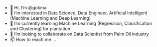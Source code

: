 - 👋 Hi, I’m @gokma
- 👀 I’m interested in Data Science, Data Engineer, Artificial Intelligent (Machine Learning and Deep Learning)
- 🌱 I’m currently learning Machine Learning (Regression, Classification and Clustering) for plantation
- 💞️ I’m looking to collaborate on Data Scientist from Palm Oil industry
- 📫 How to reach me ...

<!---
gokma/gokma is a ✨ special ✨ repository because its `README.md` (this file) appears on your GitHub profile.
You can click the Preview link to take a look at your changes.
--->
